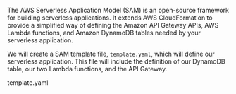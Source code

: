 The AWS Serverless Application Model (SAM) is an open-source framework for building serverless applications. It extends AWS CloudFormation to provide a simplified way of defining the Amazon API Gateway APIs, AWS Lambda functions, and Amazon DynamoDB tables needed by your serverless application.

We will create a SAM template file, `template.yaml`, which will define our serverless application. This file will include the definition of our DynamoDB table, our two Lambda functions, and the API Gateway.

template.yaml
